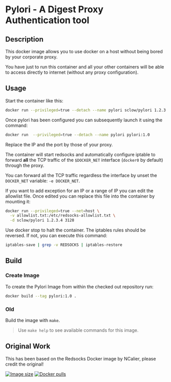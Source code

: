 # Pylori - A Digest Proxy Authentication tool

## Description

This docker image allows you to use docker on a host without being bored by your corporate proxy.

You have just to run this container and all your other containers will be able to access directly to internet (without any proxy configuration).

## Usage

Start the container like this:

``` bash
docker run --privileged=true --detach --name pylori sclow/pylori 1.2.3.4 3128 user password
```

Once pylori has been configured you can subsequently launch it using the command:

``` bash
docker run  --privileged=true --detach --name pylori pylori:1.0
```

Replace the IP and the port by those of your proxy.

The container will start redsocks and automatically configure iptable to forward **all** the TCP traffic of the `$DOCKER_NET` interface (`docker0` by default) through the proxy.

You can forward all the TCP traffic regardless the interface by unset the `DOCKER_NET` variable: `-e DOCKER_NET`.

If you want to add exception for an IP or a range of IP you can edit the allowlist file.
Once edited you can replace this file into the container by mounting it:

``` bash
docker run --privileged=true --net=host \
  -v allowlist.txt:/etc/redsocks-allowlist.txt \
  -d sclow/pylori 1.2.3.4 3128
```

Use docker stop to halt the container. The iptables rules should be reversed. If not, you can execute this command:

``` bash
iptables-save | grep -v REDSOCKS | iptables-restore
```

## Build

### Create Image

To create the Pylori Image from within the checked out repository run:

``` bash
docker build --tag pylori:1.0 .
```

### Old

Build the image with `make`.

> Use `make help` to see available commands for this image.

## Original Work

This has been based on the Redsocks Docker image by NCalier, please credit the original!

[![Image size](https://img.shields.io/imagelayers/image-size/ncarlier/redsocks/latest.svg)](https://hub.docker.com/r/ncarlier/redsocks/)
[![Docker pulls](https://img.shields.io/docker/pulls/ncarlier/redsocks.svg)](https://hub.docker.com/r/ncarlier/redsocks/)
